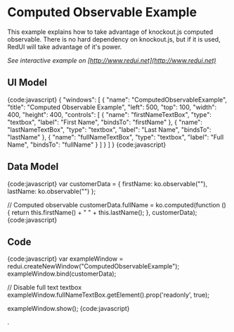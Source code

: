# Computed Observable Example

This example explains how to take advantage of knockout.js computed observable.
There is no hard dependency on knockout.js, but if it is used, RedUI will take advantage of it's power.

_See interactive example on [http://www.redui.net](http://www.redui.net)_

## UI Model

{code:javascript}
{
    "windows": [
        {
            "name": "ComputedObservableExample",
            "title": "Computed Observable Example",
            "left": 500,
            "top": 100,
            "width": 400,
            "height": 400,
            "controls": [
                {
                    "name": "firstNameTextBox",
                    "type": "textbox",
                    "label": "First Name",
                    "bindsTo": "firstName"
                },
                {
                    "name": "lastNameTextBox",
                    "type": "textbox",
                    "label": "Last Name",
                    "bindsTo": "lastName"
                },
                {
                    "name": "fullNameTextBox",
                    "type": "textbox",
                    "label": "Full Name",
                    "bindsTo": "fullName"
                }
            ]
        }
    ]
}
{code:javascript}

## Data Model

{code:javascript}
var customerData = {
	firstName: ko.observable(""),
	lastName: ko.observable("")
};

// Computed observable
customerData.fullName = ko.computed(function () { return this.firstName() + " " + this.lastName(); }, customerData);
{code:javascript}

## Code

{code:javascript}
var exampleWindow = redui.createNewWindow("ComputedObservableExample");
exampleWindow.bind(customerData);

// Disable full text textbox
exampleWindow.fullNameTextBox.getElement().prop('readonly', true);

exampleWindow.show();
{code:javascript}


.